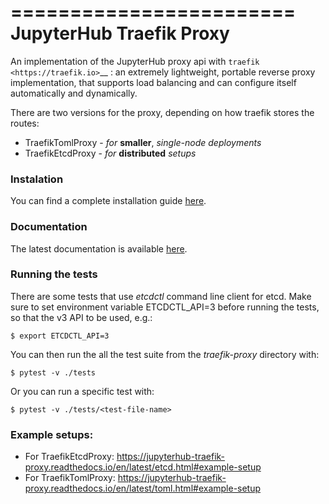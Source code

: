 ========================
JupyterHub Traefik Proxy
========================

An implementation of the JupyterHub proxy api with `traefik <https://traefik.io>`__ : an extremely lightweight,
portable reverse proxy implementation, that supports load balancing and can configure itself automatically and dynamically.

There are two versions for the proxy, depending on how traefik stores the routes:

* TraefikTomlProxy - *for* **smaller**, *single-node deployments*
* TraefikEtcdProxy - *for* **distributed** *setups*

### Instalation

You can find a complete installation guide [here](https://jupyterhub-traefik-proxy.readthedocs.io/en/latest/install.html).


### Documentation

The latest documentation is available [here](https://jupyterhub-traefik-proxy.readthedocs.io/en/latest/).

### Running the tests

There are some tests that use *etcdctl* command line client for etcd.
Make sure to set environment variable ETCDCTL_API=3 before running the tests, so that the v3 API to be used, e.g.:

```
$ export ETCDCTL_API=3
```

You can then run the all the test suite from the *traefik-proxy* directory with:

```
$ pytest -v ./tests
```

Or you can run a specific test with:

```
$ pytest -v ./tests/<test-file-name>
```

### Example setups:

* For TraefikEtcdProxy: https://jupyterhub-traefik-proxy.readthedocs.io/en/latest/etcd.html#example-setup
* For TraefikTomlProxy: https://jupyterhub-traefik-proxy.readthedocs.io/en/latest/toml.html#example-setup

